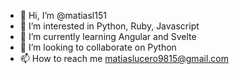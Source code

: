- 👋 Hi, I’m @matiasl151
- 👀 I’m interested in Python, Ruby, Javascript
- 🌱 I’m currently learning Angular and Svelte
- 💞️ I’m looking to collaborate on Python
- 📫 How to reach me matiaslucero9815@gmail.com

<!---
matiasl151/matiasl151 is a ✨ special ✨ repository because its `README.md` (this file) appears on your GitHub profile.
You can click the Preview link to take a look at your changes.
--->
